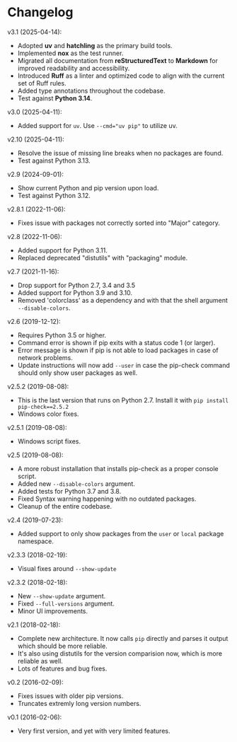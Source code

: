 # Changelog

v3.1 (2025-04-14):

- Adopted **uv** and **hatchling** as the primary build tools.
- Implemented **nox** as the test runner.
- Migrated all documentation from **reStructuredText** to **Markdown** for improved readability and accessibility.
- Introduced **Ruff** as a linter and optimized code to align with the current set of Ruff rules.
- Added type annotations throughout the codebase.
- Test against **Python 3.14**.

v3.0 (2025-04-11):

- Added support for ``uv``. Use ``--cmd="uv pip"`` to utilize uv.

v2.10 (2025-04-11):

- Resolve the issue of missing line breaks when no packages are found.
- Test against Python 3.13.

v2.9 (2024-09-01):

- Show current Python and pip version upon load.
- Test against Python 3.12.

v2.8.1 (2022-11-06):

- Fixes issue with packages not correctly sorted into "Major" category.

v2.8 (2022-11-06):

- Added support for Python 3.11.
- Replaced deprecated "distutils" with "packaging" module.

v2.7 (2021-11-16):

- Drop support for Python 2.7, 3.4 and 3.5
- Added support for Python 3.9 and 3.10.
- Removed 'colorclass' as a dependency and with that the shell argument
  `--disable-colors`.

v2.6 (2019-12-12):

- Requires Python 3.5 or higher.
- Command error is shown if pip exits with a status code 1 (or larger).
- Error message is shown if pip is not able to load packages in case of
  network problems.
- Update instructions will now add ``--user`` in case the pip-check command
  should only show user packages as well.

v2.5.2 (2019-08-08):

- This is the last version that runs on Python 2.7. Install it with
  ``pip install pip-check==2.5.2``
- Windows color fixes.

v2.5.1 (2019-08-08):

- Windows script fixes.

v2.5 (2019-08-08):

- A more robust installation that installs pip-check as a proper console script.
- Added new ``--disable-colors`` argument.
- Added tests for Python 3.7 and 3.8.
- Fixed Syntax warning happening with no outdated packages.
- Cleanup of the entire codebase.

v2.4 (2019-07-23):

- Added support to only show packages from the ``user`` or ``local`` package
  namespace.

v2.3.3 (2018-02-19):

- Visual fixes around ``--show-update``

v2.3.2 (2018-02-18):

- New ``--show-update`` argument.
- Fixed ``--full-versions`` argument.
- Minor UI improvements.

v2.1 (2018-02-18):

- Complete new architecture. It now calls ``pip`` directly and parses it output
  which should be more reliable.
- It's also using distutils for the version comparision now, which is more
  reliable as well.
- Lots of features and bug fixes.

v0.2 (2016-02-09):

- Fixes issues with older pip versions.
- Truncates extremly long version numbers.

v0.1 (2016-02-06):

- Very first version, and yet with very limited features.